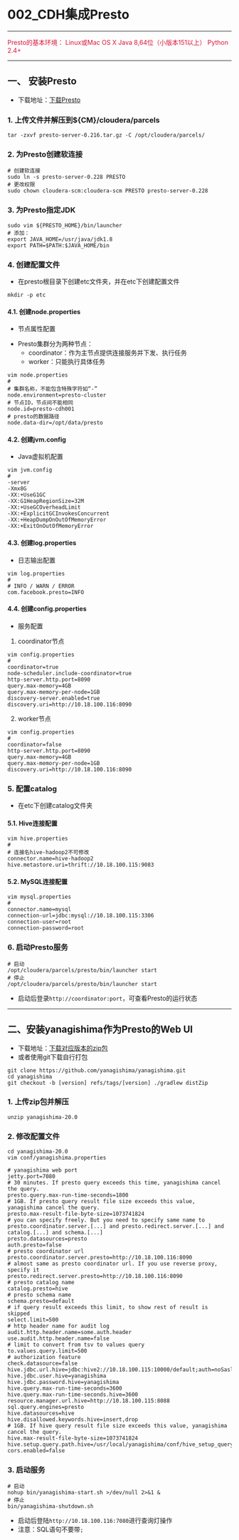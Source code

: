 # 002_CDH集成Presto

---
<font color=#DC143C>Presto的基本环境：
Linux或Mac OS X
Java 8,64位（小版本151以上）
Python 2.4+
</font>

---
## 一、 安装Presto
* 下载地址：[下载Presto](https://prestodb.github.io/download.html)
### 1. 上传文件并解压到${CM}/cloudera/parcels
```shell
tar -zxvf presto-server-0.216.tar.gz -C /opt/cloudera/parcels/
```
### 2. 为Presto创建软连接
```shell
# 创建软连接
sudo ln -s presto-server-0.228 PRESTO
# 更改权限
sudo chown cloudera-scm:cloudera-scm PRESTO presto-server-0.228
```
### 3. 为Presto指定JDK
```shell
sudo vim ${PRESTO_HOME}/bin/launcher
# 添加：
export JAVA_HOME=/usr/java/jdk1.8
export PATH=$PATH:$JAVA_HOME/bin
```
### 4. 创建配置文件
* 在presto根目录下创建etc文件夹，并在etc下创建配置文件
```shell
mkdir -p etc
```
#### 4.1. 创建node.properties
* 节点属性配置
+ Presto集群分为两种节点：
	- coordinator：作为主节点提供连接服务并下发、执行任务
	- worker：只能执行具体任务
```shell
vim node.properties
#
# 集群名称，不能包含特殊字符如“-”
node.environment=presto-cluster
# 节点ID，节点间不能相同
node.id=presto-cdh001
# presto的数据路径
node.data-dir=/opt/data/presto
```
#### 4.2. 创建jvm.config
* Java虚拟机配置
```shell
vim jvm.config
#
-server
-Xmx8G
-XX:+UseG1GC
-XX:G1HeapRegionSize=32M
-XX:+UseGCOverheadLimit
-XX:+ExplicitGCInvokesConcurrent
-XX:+HeapDumpOnOutOfMemoryError
-XX:+ExitOnOutOfMemoryError
```
#### 4.3. 创建log.properties
* 日志输出配置
```shell
vim log.properties
#
# INFO / WARN / ERROR
com.facebook.presto=INFO
```
#### 4.4. 创建config.properties
* 服务配置
1. coordinator节点
```shell
vim config.properties
#
coordinator=true
node-scheduler.include-coordinator=true
http-server.http.port=8090
query.max-memory=4GB
query.max-memory-per-node=1GB
discovery-server.enabled=true
discovery.uri=http://10.18.100.116:8090
```
2. worker节点
```shell
vim config.properties
#
coordinator=false
http-server.http.port=8090
query.max-memory=4GB
query.max-memory-per-node=1GB
discovery.uri=http://10.18.100.116:8090
```
### 5. 配置catalog
* 在etc下创建catalog文件夹
#### 5.1. Hive连接配置
```shell
vim hive.properties
#
# 连接名hive-hadoop2不可修改
connector.name=hive-hadoop2
hive.metastore.uri=thrift://10.18.100.115:9083
```
#### 5.2. MySQL连接配置
```shell
vim mysql.properties
#
connector.name=mysql
connection-url=jdbc:mysql://10.18.100.115:3306
connection-user=root
connection-password=root
```
### 6. 启动Presto服务
```shell
# 启动
/opt/cloudera/parcels/presto/bin/launcher start
# 停止
/opt/cloudera/parcels/presto/bin/launcher start
```
* 启动后登录`http://coordinator:port`，可查看Presto的运行状态

---
## 二、安装yanagishima作为Presto的Web UI
* 下载地址：[下载对应版本的zip包](https://github.com/yanagishima/yanagishima)
* 或者使用git下载自行打包
```shell
git clone https://github.com/yanagishima/yanagishima.git
cd yanagishima
git checkout -b [version] refs/tags/[version] ./gradlew distZip
```
### 1. 上传zip包并解压
```shell
unzip yanagishima-20.0
```
### 2. 修改配置文件
```shell
cd yanagishima-20.0
vim conf/yanagishima.properties
```
```properties
# yanagishima web port
jetty.port=7080
# 30 minutes. If presto query exceeds this time, yanagishima cancel the query.
presto.query.max-run-time-seconds=1800
# 1GB. If presto query result file size exceeds this value, yanagishima cancel the query.
presto.max-result-file-byte-size=1073741824
# you can specify freely. But you need to specify same name to presto.coordinator.server.[...] and presto.redirect.server.[...] and catalog.[...] and schema.[...]
presto.datasources=presto
auth.presto=false
# presto coordinator url
presto.coordinator.server.presto=http://10.18.100.116:8090
# almost same as presto coordinator url. If you use reverse proxy, specify it
presto.redirect.server.presto=http://10.18.100.116:8090
# presto catalog name
catalog.presto=hive
# presto schema name
schema.presto=default
# if query result exceeds this limit, to show rest of result is skipped
select.limit=500
# http header name for audit log
audit.http.header.name=some.auth.header
use.audit.http.header.name=false
# limit to convert from tsv to values query
to.values.query.limit=500
# authorization feature
check.datasource=false
hive.jdbc.url.hive=jdbc:hive2://10.18.100.115:10000/default;auth=noSasl
hive.jdbc.user.hive=yanagishima
hive.jdbc.password.hive=yanagishima
hive.query.max-run-time-seconds=3600
hive.query.max-run-time-seconds.hive=3600
resource.manager.url.hive=http://10.18.100.115:8088
sql.query.engines=presto
hive.datasources=hive
hive.disallowed.keywords.hive=insert,drop
# 1GB. If hive query result file size exceeds this value, yanagishima cancel the query.
hive.max-result-file-byte-size=1073741824
hive.setup.query.path.hive=/usr/local/yanagishima/conf/hive_setup_query_hive
cors.enabled=false
```
### 3. 启动服务
```shell
# 启动
nohup bin/yanagishima-start.sh >/dev/null 2>&1 &
# 停止
bin/yanagishima-shutdown.sh
```
* 启动后登陆`http://10.18.100.116:7080`进行查询灯操作
* 注意：SQL语句不要带`;`